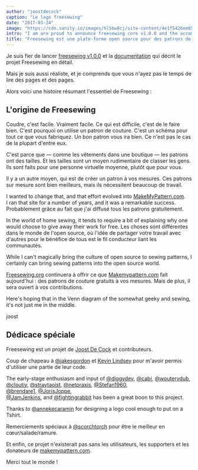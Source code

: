 ```yaml
---
author: "joostdecock"
caption: "Le logo freesewing"
date: "2017-03-24"
image: "https://cdn.sanity.io/images/hl5bw8cj/site-content/4e1f5426ee6578ef31d9c18a1de9b4beef15836b-2000x1125.jpg"
intro: "I am are proud to announce freesewing core v1.0.0 and the accompanying documentation that describes the freesewing project in detail."
title: "Freesewing est une plate-forme open source pour des patrons de couture sur mesure"
---
```


Je suis fier de lancer [freesewing v1.0.0](https://github.com/freesewing/core) et la [documentation](/docs) qui décrit le projet Freesewing en détail.

Mais je suis aussi réaliste, et je comprends que vous n'ayez pas le temps de lire des pages et des pages.

Alors voici une histoire résumant l'essentiel de Freesewing :

## L'origine de Freesewing
Coudre, c'est facile. Vraiment facile. Ce qui est difficile, c'est de le faire bien. C'est pourquoi on utilise un patron de couture. C'est un schéma pour tout ce que vous fabriquez. Un bon patron vous ira bien. Ce n'est pas le cas de la plupart d'entre eux.

C'est parce que &mdash; comme les vêtements dans une boutique &mdash; les patrons ont des tailles. Et les tailles sont un moyen rudimentaire de classer les gens. Ils sont faits pour une personne virtuelle moyenne, plutôt que pour vous.

Il y a un autre moyen, qui est de créer un patron à vos mesures. Ces patrons sur mesure sont bien meilleurs, mais ils nécessitent beaucoup de travail.

I wanted to change that, and that effort evolved into [MakeMyPattern.com](https://makemypattern.com/).     
I ran that site for a number of years, and it was a remarkable success. Probablement grâce au fait que j'ai diffusé tous les patrons gratuitement.

In the world of home sewing, it tends to require a bit of explaining why one would choose to give away their work for free. Les choses sont différentes dans le monde de l'open source, où l'idée de partager votre travail avec d'autres pour le bénéfice de tous est le fil conducteur liant les communautés.

While I can't magically bring the culture of open source to sewing patterns, I certainly can bring sewing patterns into the open source world.

[Freesewing.org](https://freesewing.org/) continuera à offrir ce que [Makemypattern.com](https://makemypattern.com/) fait aujourd'hui : des patrons de couture gratuits à vos mesures. Mais de plus, il sera ouvert à vos contributions.

Here's hoping that in the Venn diagram of the somewhat geeky and sewing, it's not just me in the middle.

joost

## Dédicace spéciale
Freesewing est un projet de [Joost De Cock](https://github.com/joostdecock) et contributeurs.

Coup de chapeau à [@jakesgordon](https://github.com/jakesgordon) et [Kevin Lindsey](http://www.kevlindev.com) pour m'avoir permis d'utiliser une partie de leur code.

The early-stage enthusiasm and input of [@diggydev](https://github.com/diggydev), [@cabi](https://github.com/cabi), [@woutervdub](https://github.com/woutervdub), [@cloutiy](https://github.com/cloutiy), [@straytaoist](https://github.com/straytaoist), [@netpraxis](https://github.com/netpraxis), [@Stefan1960](https://github.com/Stefan1960),                                                             
[@brendare1](https://github.com/brendare1), [@JorisJoppe](https://github.com/JorisJoppe),                                                             
[@JamJenkins](https://github.com/JamJenkins), and [@fightingrabbit](https://github.com/fightingrabbit) has been a great boon to this project.

Thanks to [@annekecaramin](https://twitter.com/annekecaramin) for designing a logo cool enough to put on a  Tshirt.

Remerciements spéciaux à [@scorchtorch](https://twitter.com/scorchtorch) pour être le meilleur en cœur/salade/ramure.

Et enfin, ce projet n'existerait pas sans les utilisateurs, les supporters et les donateurs de [makemypattern.com](https://makemypattern.com/).

Merci tout le monde !
